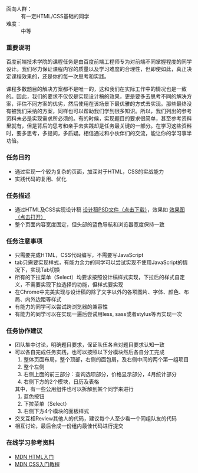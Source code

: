 <div><dl>
	<dt>面向人群：</dt>
	<dd>有一定HTML/CSS基础的同学</dd>
	<dt>难度：</dt>
	<dd>中等</dd>
</dl>

<h3>重要说明</h3>
<p>百度前端技术学院的课程任务是由百度前端工程师专为对前端不同掌握程度的同学设计。我们尽力保证课程内容的质量以及学习难度的合理性，但即使如此，真正决定课程效果的，还是你的每一次思考和实践。</p>
<p>课程多数题目的解决方案都不是唯一的，这和我们在实际工作中的情况也是一致的。因此，我们的要求不仅仅是实现设计稿的效果，更是要多去思考不同的解决方案，评估不同方案的优劣，然后使用在该场景下最优雅的方式去实现。那些最终没有被我们采纳的方案，同样也可以帮助我们学到很多知识。所以，我们列出的参考资料未必是实现需求所必须的。有的时候，实现题目的要求很简单，甚至参考资料里就有，但是背后的思考和亲手去实践却是任务最关键的一部分。在学习这些资料时，要多思考，多提问，多质疑。相信通过和小伙伴们的交流，能让你的学习事半功倍。</p>

<h3>任务目的</h3>
<ul>
	<li>通过实现一个较为复杂的页面，加深对于HTML，CSS的实战能力</li>
	<li>实践代码的复用、优化</li>
</ul>

<h3>任务描述</h3>
<ul>
	<li>通过HTML及CSS实现设计稿 <a target="_blank" href="http://7xrp04.com1.z0.glb.clouddn.com/task_1_9_1.psd">设计稿PSD文件（点击下载）</a>，效果如 <a target="_blank" href="http://7xrp04.com1.z0.glb.clouddn.com/task_1_9_2.jpg">效果图（点击打开）</a></li>
	<li>整个页面内容宽度固定，但头部的蓝色导航和浏览器宽度保持一致</li>
</ul>

<h3>任务注意事项</h3>
<ul>
	<li>只需要完成HTML，CSS代码编写，不需要写JavaScript</li>
	<li>tab只需要实现样式，有能力余力的同学可以尝试实现不使用JavaScript的情况下，实现Tab切换</li>
	<li>所有的下拉菜单（Select）均要求按照设计稿样式实现，下拉后的样式自定义，不需要实现下拉选择的功能，但样式要实现</li>
	<li>在Chrome中完美实现与设计稿的除了文字以外的各项图片、字体、颜色、布局、内外边距等样式</li>
	<li>有能力的同学可以尝试跨浏览器的兼容性</li>
	<li>有能力的同学可以在实现一遍后尝试用less, sass或者stylus等再实现一次</li>
</ul>

<h3>任务协作建议</h3>
<ul>
	<li>团队集中讨论，明确题目要求，保证队伍各自对题目要求认知一致</li>
	<li>可以各自完成任务实践，也可以按照以下分模块然后各自分工完成
		<ol>
			<li>整体页面布局，整个顶部，右侧的面包屑，及右侧中间的两个第一组项目</li>
			<li>整个左侧</li>
			<li>右侧上面的前三部分：查询选项部分，价格显示部分，4月统计部分</li>
			<li>右侧下方的2个模块，日历及表格</li>
		</ol>
		其中，有一些公用组件也可以拆解到某个同学来进行
		<ol>
			<li>蓝色按钮</li>
			<li>下拉菜单（Select）</li>
			<li>右侧下方4个模块的面板样式</li>
		</ol>
	</li>
	<li>交叉互相Review其他人的代码，建议每个人至少看一个同组队友的代码</li>
	<li>相互讨论，最后合成一份组内最佳代码进行提交</li>
</ul>

<h3>在线学习参考资料</h3>
<ul>
	<li><a target="_blank" href="https://developer.mozilla.org/zh-CN/docs/Web/Guide/HTML/Introduction">MDN HTML入门</a></li>
	<li><a target="_blank" href="https://developer.mozilla.org/zh-CN/docs/Web/Guide/CSS/Getting_started">MDN CSS入门教程</a></li>
</ul>
</div>

